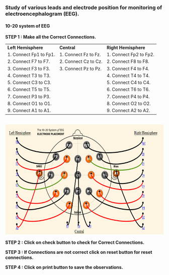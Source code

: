 ### Study of various leads and electrode position for monitoring of electroencephalogram (EEG).
#### 10-20 system of EEG
 <b><p>STEP 1 : Make all the Correct Connections.</p></b>
<table style="width:600px">
  <tr>
    <td><b> Left Hemisphere </b></td>
    <td><b> Central </b></td>
    <td><b> Right Hemisphere</b></td>
  </tr>
  <tr>
    <td>1.&nbsp;Connect Fp1 to Fp1.</td>
    <td>1.&nbsp;Connect Fz to Fz.</td>
    <td>1.&nbsp;Connect Fp2 to Fp2.</td>
  </tr>
  <tr>
    <td>2.&nbsp;Connect F7 to F7.</td>
    <td>2.&nbsp;Connect Cz to Cz.</td>
    <td>2.&nbsp;Connect F8 to F8.</td>
  </tr>
  <tr>
    <td>3.&nbsp;Connect F3 to F3.</td>
    <td>3.&nbsp;Connect Pz to Pz.</td>
    <td>3.&nbsp;Connect F4 to F4.</td>
  </tr>
  <tr>
    <td>4.&nbsp;Connect T3 to T3.</td>
    <td></td>
    <td>4.&nbsp;Connect T4 to T4.</td>
  </tr>
  <tr>
    <td>5.&nbsp;Connect C3 to C3.</td>
    <td></td>
    <td>5.&nbsp;Connect C4 to C4.</td>
  </tr>
  <tr>
    <td>6.&nbsp;Connect T5 to T5.</td>
    <td></td>
    <td>6.&nbsp;Connect T6 to T6.</td>
  </tr>
  <tr>
    <td>7.&nbsp;Connect P3 to P3.</td>
    <td></td>
    <td>7.&nbsp;Connect P4 to P4.</td>
  </tr>
  <tr>
    <td>8.&nbsp;Connect O1 to O1.</td>
    <td></td>
    <td>8.&nbsp;Connect O2 to O2.</td>
  </tr>
  <tr>
    <td>9.&nbsp;Connect A1 to A1.</td>
    <td></td>
    <td>9.&nbsp;Connect A2 to A2.</td>
  </tr>
</table>
   
   <p>&nbsp;&nbsp;&nbsp;&nbsp;&nbsp;&nbsp;&nbsp;&nbsp;&nbsp;&nbsp;&nbsp;&nbsp; &nbsp; &nbsp; &nbsp; &nbsp; &nbsp; <img src="images/right connections.PNG" style="height:350px;width:655px;"><br></p>
  <b><p>STEP 2 : Click on check button to check for Correct Connections.</p></b>
  <b><p>STEP 3 : If Connections are not correct click on reset button for reset connections.</p></b>
  <b><p>STEP 4 : Click on print button to save the observations.</p></b>
